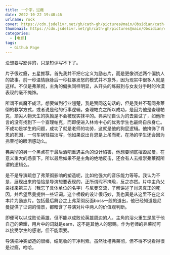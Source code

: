 ```yaml
---
title: 一个字，过瘾
date: 2022-10-22 19:40:46
urlname: rock
cover: https://cdn.jsdelivr.net/gh/cath-gh/pictures@main/Obsidian/cath-gh.github.io/%E7%88%86%E8%A3%82%E9%BC%93%E6%89%8B.webp
thumbnail: https://cdn.jsdelivr.net/gh/cath-gh/pictures@main/Obsidian/cath-gh.github.io/%E7%88%86%E8%A3%82%E9%BC%93%E6%89%8B.webp
categories:
  - [电影]
tags:
  - Github Page
---
```

没想要写影评的，只是短评写不下了。

片子很过瘾，五星推荐。首先我并不把它定义为励志片，而是更像讲述两个偏执人的故事。前一秒温情脉脉后一秒狂暴发怒的模式并不意外，因为现实中很多人就是这样。不仅是弗莱彻，主角的偏执同样明显，从开头的练鼓到与女友分手时的冷漠表现的毫不掩饰。

<!--more-->

所谓不疯魔不成活，想要做到行业翘楚，我是赞同这句话的，但是我并不苟同弗莱彻的教学方式，或者说是他的行事逻辑。查理帕克之所以成功，是因为他是查理帕克，顶尖人物天生的执拗是不会被现实抹平的。弗莱彻自认为的去尝试了，如他所言的没有找到下一个查理帕克，而即便进入林肯中心的优秀学生也最终自杀身亡。不成功是学生的问题，成功了就是老师的功劳，这就是他的狗屁逻辑。他掩饰了肖恩的死因，一句车祸轻描淡写，他如果说出肖恩是上吊而死，在场的学生还会因为弗莱彻的眼泪感动么。

弗莱彻的另一个黑点在于最后酒吧重遇主角的设计陷害，他想要彻底摧毁尼曼，在意义重大的场景下。所以最后如果不是主角的绝地反击，还会有人去推崇弗莱彻所谓的逻辑么。

是不是导演疏忽了弗莱彻影响的塑造呢，比如他强大的音乐能力等等。我认为不是，展现出来的恰恰是导演想要表现的，正所谓瑕不掩瑜，反之亦然。片中主角父亲找来第三方（我忘了具体单位的名字）与尼曼交流，了解讲述了肖恩真正的死因，并希望尼曼提供一些证词。这个桥段的设计很巧妙，我也真是从这里不在定义本片为励志片。包括最后舞台之上弗莱彻反面boss一般的道出，他已经知道是尼曼提供了证词的情景，都暗含了导演对片中两人的价值观判断。

即便可以以成败论英雄，但不能以成败论英雄周边的人。主角的浴火重生是属于他自己的荣耀，用片中的词就是earn，这不是其他人的恩赐。作为老师的弗莱彻可以接受学生的感谢，但不能索要。

导演把冲突塑造的很棒，结尾收的干净利索。虽然吐槽弗莱彻，但不得不说看得很是过瘾，哈哈。